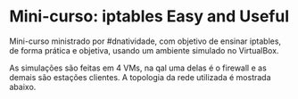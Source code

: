 # Mini-curso: iptables Easy and Useful

Mini-curso ministrado por #dnatividade, com objetivo de ensinar iptables, de forma prática e objetiva, usando um ambiente simulado no VirtualBox.

As simulações são feitas em 4 VMs, na qal uma delas é o firewall e as demais são estações clientes.
A topologia da rede utilizada é mostrada abaixo.



